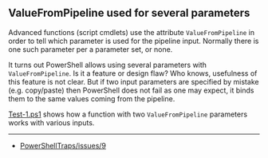 ## ValueFromPipeline used for several parameters

Advanced functions (script cmdlets) use the attribute `ValueFromPipeline` in
order to tell which parameter is used for the pipeline input. Normally there
is one such parameter per a parameter set, or none.

It turns out PowerShell allows using several parameters with `ValueFromPipeline`.
Is it a feature or design flaw? Who knows, usefulness of this feature is not
clear. But if two input parameters are specified by mistake (e.g. copy/paste)
then PowerShell does not fail as one may expect, it binds them to the same
values coming from the pipeline.

[Test-1.ps1](Test-1.ps1) shows how a function with two `ValueFromPipeline`
parameters works with various inputs.

---

- [PowerShellTraps/issues/9](https://github.com/nightroman/PowerShellTraps/issues/9)
